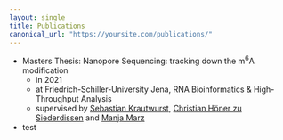```yaml
---
layout: single
title: Publications
canonical_url: "https://yoursite.com/publications/"
---
```


- Masters Thesis: Nanopore Sequencing: tracking down the m<sup>6</sup>A modification
    - in 2021
    - at Friedrich-Schiller-University Jena, RNA Bioinformatics & High-Throughput Analysis
    - supervised by [Sebastian Krautwurst](https://github.com/RaverJay), [Christian Höner zu Siederdissen](http://www.bioinf.uni-leipzig.de/~choener/) and [Manja Marz](https://www.rna.uni-jena.de)
- test
